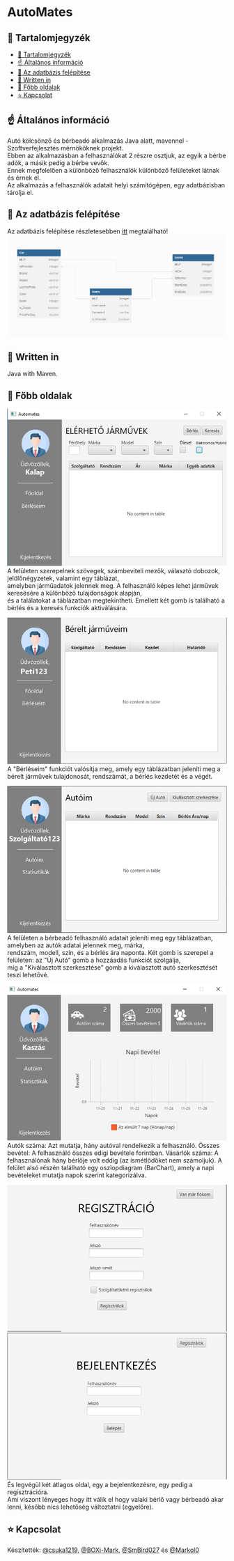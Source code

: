 # AutoMates
## 📖 Tartalomjegyzék
- [📖 Tartalomjegyzék](#-tartalomjegyzék)
- [☝️ Általános információ](#️-általános-információ)
- [📝 Az adatbázis felépítése](#-az-adatbázis-felépítése)
- [📝 Written in](#-written-in)
- [📝 Főbb oldalak](#-főbb-oldalak)
- [⭐️ Kapcsolat](#️-kapcsolat)



## ☝️ Általános információ
Autó kölcsönző és bérbeadó alkalmazás Java alatt, mavennel - Szoftverfejlesztés mérnököknek projekt.<br />
Ebben az alkalmazásban a felhasználókat 2 részre osztjuk, az egyik a bérbe adók, a másik pedig a bérbe vevők.<br />
Ennek megfelelően a különböző felhasználók különböző felületeket látnak és érnek el.<br />
Az alkalmazás a felhasználók adatait helyi számítógépen, egy adatbázisban tárolja el.



## 📝 Az adatbázis felépítése
Az adatbázis felépítése részletesebben [itt](https://dbdiagram.io/d/652e9ed5ffbf5169f0df1ae0) megtalálható!
![Database.png](./rendszerterv/Database.png)<br />



## 📝 Written in
Java with Maven.


## 📝 Főbb oldalak
![fooldal.png](./rendszerterv/fooldal.png)<br />
A felületen szerepelnek szövegek, számbeviteli mezők, választó dobozok, jelölőnégyzetek, valamint egy táblázat,<br />
amelyben járműadatok jelennek meg. A felhasználó képes lehet járművek keresésére a különböző tulajdonságok alapján,<br />
és a találatokat a táblázatban megtekintheti. Emellett két gomb is található a bérlés és a keresés funkciók aktiválására.<br />


![béreltkocsik_bérlő.png](./rendszerterv/béreltkocsik_bérlő.png)<br />
 A "Bérléseim" funkciót valósítja meg, amely egy táblázatban jeleníti meg a bérelt járművek tulajdonosát, rendszámát, a bérlés kezdetét és a végét.<br />


 ![Autoim_Szolgáltató.png](./rendszerterv/Autoim_Szolgáltató.png)<br />
 A felületen a bérbeadó felhasználó adatait jeleníti meg egy táblázatban, amelyben az autók adatai jelennek meg, márka,<br />
 rendszám, modell, szín, és a bérlés ára naponta. Két gomb is szerepel a felületen: az "Új Autó" gomb a hozzáadás funkciót szolgálja,<br />
 míg a "Kiválasztott szerkesztése" gomb a kiválasztott autó szerkesztését teszi lehetővé.


 ![statisztika.png](./rendszerterv/statisztika.png)<br />
 Autók száma: Azt mutatja, hány autóval rendelkezik a felhasználó.
 Összes bevétel: A felhasználó összes edigi bevétele forintban.
 Vásárlók száma: A felhasználónak hány bérlője volt eddig (az ismétlődőket nem számoljuk).
 A felület alsó részén található egy oszlopdiagram (BarChart), amely a napi bevételeket mutatja napok szerint kategorizálva.


 ![signup.png](./rendszerterv/signup.png)<br />
 ![login.png](./rendszerterv/login.png)<br />
 És legvégül két átlagos oldal, egy a bejelentkezésre, egy pedig a regisztrációra.<br />
 Ami viszont lényeges hogy itt válik el hogy valaki bérlő vagy bérbeadó akar lenni, később nics lehetőség változtatni (egyelőre).


## ⭐️ Kapcsolat
 Készítették: [@csuka1219](https://github.com/csuka1219), [@BOXi-Mark](https://github.com/BOXi-Mark), [@SmBird027](https://github.com/SmBird027) és [@Markol0](https://github.com/Markol0)<br>
